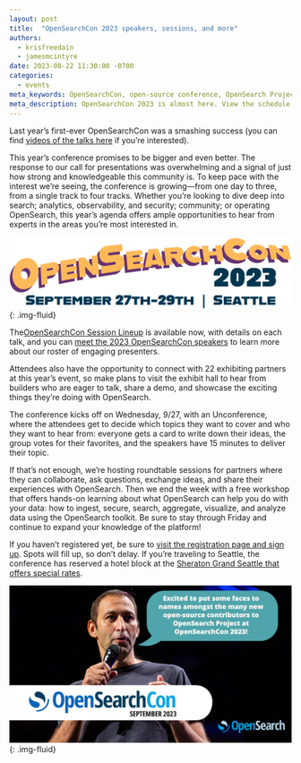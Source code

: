 ```yaml
---
layout: post
title:  "OpenSearchCon 2023 speakers, sessions, and more"
authors:
  - krisfreedain
  - jamesmcintyre
date: 2023-08-22 11:30:00 -0700
categories:
  - events
meta_keywords: OpenSearchCon, open-source conference, OpenSearch Project, search and observability
meta_description: OpenSearchCon 2023 is almost here. View the schedule for details about the 35+ sessions, hands-on workshops, unconference, event exhibitors, and register for free today!
---
```


Last year’s first-ever OpenSearchCon was a smashing success (you can find [videos of the talks here](https://www.youtube.com/watch?v=nmmZlCkUd3o&list=PLzgr9zSpws14N5WSzs1OgBahFiN5ymjGo) if you’re interested).

This year’s conference promises to be bigger and even better. The response to our call for presentations was overwhelming and a signal of just how strong and knowledgeable this community is. To keep pace with the interest we’re seeing, the conference is growing—from one day to three, from a single track to four tracks. Whether you’re looking to dive deep into search; analytics, observability, and security; community; or operating OpenSearch, this year’s agenda offers ample opportunities to hear from experts in the areas you’re most interested in.

<img src="/assets/media/blog-images/2023-08-22-OpenSearchCon-2023-speakers-sessions/opensearchcon-dates.png" alt="Register for OpenSearchCon 2023"/>{: .img-fluid}

The[OpenSearchCon Session Lineup](https://opensearch.org/events/opensearchcon/sessions/index.html) is available now, with details on each talk, and you can [meet the 2023 OpenSearchCon speakers](https://opensearch.org/events/opensearchcon/speakers/index.html) to learn more about our roster of engaging presenters.

Attendees also have the opportunity to connect with 22 exhibiting partners at this year’s event, so make plans to visit the exhibit hall to hear from builders who are eager to talk, share a demo, and showcase the exciting things they’re doing with OpenSearch.

The conference kicks off on Wednesday, 9/27, with an Unconference, where the attendees get to decide which topics they want to cover and who they want to hear from: everyone gets a card to write down their ideas, the group votes for their favorites, and the speakers have 15 minutes to deliver their topic.

If that’s not enough, we’re hosting roundtable sessions for partners where they can collaborate, ask questions, exchange ideas, and share their experiences with OpenSearch. Then we end the week with a free workshop that offers hands-on learning about what OpenSearch can help you do with your data: how to ingest, secure, search, aggregate, visualize, and analyze data using the OpenSearch toolkit. Be sure to stay through Friday and continue to expand your knowledge of the platform! 

If you haven’t registered yet, be sure to [visit the registration page and sign up](https://opensearchcon2023.splashthat.com/). Spots will fill up, so don’t delay. If you’re traveling to Seattle, the conference has reserved a hotel block at the [Sheraton Grand Seattle that offers special rates](https://book.passkey.com/e/50584019).

<img src="/assets/media/blog-images/2023-08-22-OpenSearchCon-2023-speakers-sessions/osc-register-dB.png" alt="We're excited to put some faces to names at OpenSearchCon this year"/>{: .img-fluid}


